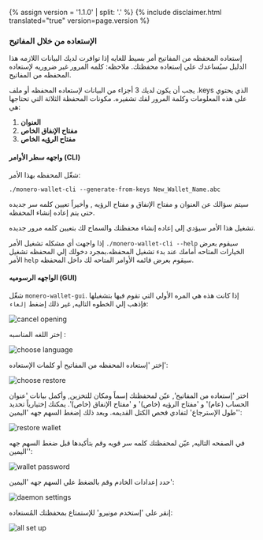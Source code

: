 {% assign version = '1.1.0' | split: '.' %}
{% include disclaimer.html translated="true" version=page.version %}
### الإستعاده من خلال المفاتيح

إستعاده المحفظه من المفاتيح أمر بسيط للغايه إذا توافرت لديك البيانات اللازمه هذا الدليل سيُساعدك علي إستعاده محفظتك. ملاحظه: كلمه المرور غير ضروريه لإستعاده المحفظه من المفاتيح.

يجب أن يكون لديك 3 أجزاء من البيانات لإستعاده المحفظه أو ملف .keys الذي يحتوي على هذه المعلومات وكلمة المرور لفك تشفيره. مكونات المحفظة الثلاثة التي تحتاجها هي:

1. **العنوان**
2. **مفتاح الإنفاق الخاص**
3. **مفتاح الرؤيه الخاص**


#### واجهه سطر الأوامر (CLI)

شغّل المحفظه بهذا الأمر:

`./monero-wallet-cli --generate-from-keys New_Wallet_Name.abc`

سيتم سؤالك عن العنوان و مفتاح الإنفاق و مفتاح الرؤيه , وأخيراً تعيين كلمه سر جديده حتي يتم إعاده إنشاء المحفظه.

تشغيل هذا الأمر سيؤدي إلي إعاده إنشاء محفظتك والسماح لك بتعيين كلمه مرور جديده.

إذا واجهت أي مشكله تشغيل الأمر `./monero-wallet-cli --help` سيقوم بعرض الخيارات المتاحه أمامك عند بدء تشغيل المحفظه.بمجرد دخولك إلي المحفظه تشغيل الأمر `help` سيقوم بعرض قائمه الأوامر المتاحه لك داخل المحفظه.

#### الواجهه الرسوميه (GUI)

شغّل `monero-wallet-gui`. إذا كانت هذه هي المره الأولي التي تقوم فيها بتشغيلها فإذهب إلي الخطوه التاليه, غير ذلك إضغط `إلغاء`:

![cancel opening](png/restore_from_keys/cancel-opening.png)

إختر اللغه المناسبه :

![choose language](png/restore_from_keys/choose-language.png)

إختر 'إستعاده المحفظه من المفاتيح أو كلمات الإستعاده':

![choose restore](png/restore_from_keys/choose-restore.png)

اختر 'إستعاده من المفاتيح', عيّن لمحفظتك إسماً ومكان للتخزين, وأكمل بيانات 'عنوان الحساب (عام)' و 'مفتاح الرؤيه (خاص)' و 'مفتاح الإنفاق (خاص)'. يمكنك إختيارياً تحديد 'طول الإسترجاع' لتفادي فحص الكتل القديمه. وبعد ذلك إضغط السهم جهه 'اليمين':

![restore wallet](png/restore_from_keys/restore-wallet.png)

في الصفحه التاليه, عيّن لمحفظتك كلمه سر قويه وقم بتأكيدها قبل ضغط السهم جهه 'اليمين':

![wallet password](png/restore_from_keys/wallet-password.png)

حدد إعدادات الخادم وقم بالضغط علي السهم جهه 'اليمين':

![daemon settings](png/restore_from_keys/daemon-settings.png)

إنقر علي 'إستخدم مونيرو' للإستمتاع بمحفظتك المُستعاده:

![all set up](png/restore_from_keys/all-set-up.png)
